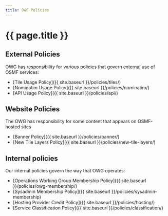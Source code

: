 ```yaml
---
title: OWG Policies
---
```


# {{ page.title }}

## External Policies

OWG has responsibility for various policies that govern external use of OSMF services:

* [Tile Usage Policy]({{ site.baseurl }}/policies/tiles/)
* [Nominatim Usage Policy]({{ site.baseurl }}/policies/nominatim/)
* [API Usage Policy]({{ site.baseurl }}/policies/api/)

## Website Policies

The OWG has responsibility for some content that appears on OSMF-hosted sites

* [Banner Policy]({{ site.baseurl }}/policies/banner/)
* [New Tile Layers Policy]({{ site.baseurl }}/policies/new-tile-layers/)

## Internal policies

Our internal policies govern the way that OWG operates:

* [Operations Working Group Membership Policy]({{ site.baseurl }}/policies/owg-membership/)
* [Sysadmin Membership Policy]({{ site.baseurl }}/policies/sysadmin-membership)
* [Hosting Provider Credit Policy]({{ site.baseurl }}/policies/hosting/)
* [Service Classification Policy]({{ site.baseurl }}/policies/classification/)
